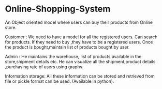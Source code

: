 # Online-Shopping-System

An Object oriented model where users can buy their products from Online store.

Customer :
We need to have a model for all the registered users.
Can search for products.
If they need to buy ,they have to be a registered users.
Once the product is bought,maintain list of products bought by user.

Admin :
He maintains the warehouse, list of products available in the store,shipment details etc.
He can visualize all the shipment,product details ,purchasing rate of users using graphs.

Information storage:
All these information can be stored and retrieved from file or pickle format can be used. (Available in python).

